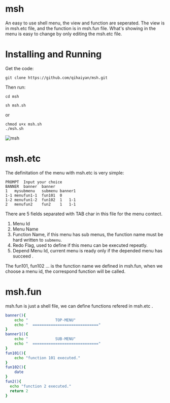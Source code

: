 # msh
An easy to use shell menu, the view and function are seperated. The view is in msh.etc file, and the function is in msh.fun file. What's showing in the menu is easy to change by only editing the msh.etc file.
# Installing and Running
Get the code:
```
git clone https://github.com/qihaiyan/msh.git
```
Then run:
```
cd msh
```
```
sh msh.sh
```
or
```
chmod u+x msh.sh
./msh.sh
```

![msh](https://cloud.githubusercontent.com/assets/5896784/19466245/370baa86-953c-11e6-8049-f99c7a4bf4b4.jpeg)

# msh.etc
The definitation of the menu with msh.etc is very simple:
```
PROMPT	Input your choice
BANNER	banner	banner
1	mysubmenu	submenu	banner1
1-1	menufun1-1	fun101	0
1-2	menufun1-2	fun102	1	1-1
2	menufun2	fun2	1	1-1
```
There are 5 fields separated with TAB char in this file for the menu contect.

1. Menu Id
2. Menu Name
3. Function Name, if this menu has sub menus, the function name must be hard written to `submenu`.
4. Redo Flag, used to define if this menu can be executed repeatly.
5. Depend Menu Id, current menu is ready only if the depended menu has succeed .

The fun101, fun102 ... is the function name we defined in msh.fun,
when we choose a menu id, the correspond function will be called.
# msh.fun
msh.fun is just a shell file, we can define functions refered in msh.etc .
``` bash
banner(){
	echo "            TOP-MENU"
	echo "  ============================="
}
banner1(){
	echo "            SUB-MENU"
	echo "  ============================="
}
fun101(){
	echo "function 101 executed."
}
fun102(){
	date
}
fun2(){
  echo "function 2 executed."
  return 2
}
```
